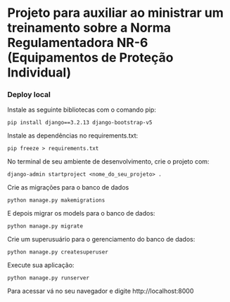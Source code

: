 # Projeto para auxiliar ao ministrar um treinamento sobre a Norma Regulamentadora NR-6 (Equipamentos de Proteção Individual)

### Deploy local
Instale as seguinte bibliotecas com o comando pip:

`pip install django==3.2.13 django-bootstrap-v5`

Instale as dependências no requirements.txt:

`pip freeze > requirements.txt`

No terminal de seu ambiente de desenvolvimento, crie o projeto com:

`django-admin startproject <nome_do_seu_projeto> .`

Crie as migrações para o banco de dados

`python manage.py makemigrations`

E depois migrar os models para o banco de dados:

`python manage.py migrate`

Crie um superusuário para o gerenciamento do banco de dados:

`python manage.py createsuperuser`

Execute sua aplicação:

`python manage.py runserver`

Para acessar vá no seu navegador e digite http://localhost:8000
